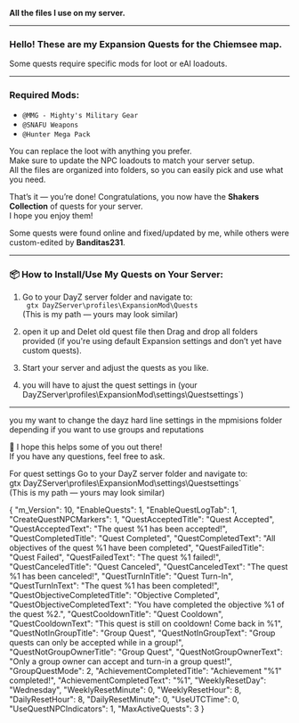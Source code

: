 **All the files I use on my server.**

---

### Hello! These are my Expansion Quests for the Chiemsee map.

Some quests require specific mods for loot or eAI loadouts.

---

### Required Mods:

- `@MMG - Mighty's Military Gear`
- `@SNAFU Weapons`
- `@Hunter Mega Pack`

You can replace the loot with anything you prefer.  
Make sure to update the NPC loadouts to match your server setup.  
All the files are organized into folders, so you can easily pick and use what you need.

That’s it — you’re done! Congratulations, you now have the **Shakers Collection** of quests for your server.  
I hope you enjoy them!

Some quests were found online and fixed/updated by me, while others were custom-edited by **Banditas231**.

---



### 📦 How to Install/Use My Quests on Your Server:

1. Go to your DayZ server folder and navigate to:  
   ` gtx DayZServer\profiles\ExpansionMod\Quests`  
   (This is my path — yours may look similar)

2. open it up and Delet old quest file then Drag and drop all folders provided (if you're using default Expansion settings and don’t yet have custom quests).

3. Start your server and adjust the quests as you like.

4. you will have to ajust the quest settings in (your DayZServer\profiles\ExpansionMod\settings\Questsettings`)

---
you my want to change the dayz hard line settings in the mpmisions folder depending if you want to use groups and reputations 


💪 I hope this helps some of you out there!  
If you have any questions, feel free to ask.


For quest settings Go to your DayZ server folder and navigate to:  
   gtx DayZServer\profiles\ExpansionMod\settings\Questsettings`  
   (This is my path — yours may look similar)

   
{
  "m_Version": 10,
  "EnableQuests": 1,
  "EnableQuestLogTab": 1,
  "CreateQuestNPCMarkers": 1,
  "QuestAcceptedTitle": "Quest Accepted",
  "QuestAcceptedText": "The quest %1 has been accepted!",
  "QuestCompletedTitle": "Quest Completed",
  "QuestCompletedText": "All objectives of the quest %1 have been completed",
  "QuestFailedTitle": "Quest Failed",
  "QuestFailedText": "The quest %1 failed!",
  "QuestCanceledTitle": "Quest Canceled",
  "QuestCanceledText": "The quest %1 has been canceled!",
  "QuestTurnInTitle": "Quest Turn-In",
  "QuestTurnInText": "The quest %1 has been completed!",
  "QuestObjectiveCompletedTitle": "Objective Completed",
  "QuestObjectiveCompletedText": "You have completed the objective %1 of the quest %2.",
  "QuestCooldownTitle": "Quest Cooldown",
  "QuestCooldownText": "This quest is still on cooldown! Come back in %1",
  "QuestNotInGroupTitle": "Group Quest",
  "QuestNotInGroupText": "Group quests can only be accepted while in a group!",
  "QuestNotGroupOwnerTitle": "Group Quest",
  "QuestNotGroupOwnerText": "Only a group owner can accept and turn-in a group quest!",
  "GroupQuestMode": 2,
  "AchievementCompletedTitle": "Achievement \"%1\" completed!",
  "AchievementCompletedText": "%1",
  "WeeklyResetDay": "Wednesday",
  "WeeklyResetMinute": 0,
  "WeeklyResetHour": 8,
  "DailyResetHour": 8,
  "DailyResetMinute": 0,
  "UseUTCTime": 0,
  "UseQuestNPCIndicators": 1,
  "MaxActiveQuests": 3
}
